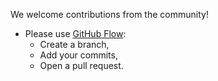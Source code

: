 We welcome contributions from the community!  

- Please use [GitHub Flow](https://docs.github.com/en/get-started/quickstart/github-flow):  
  - Create a branch,  
  - Add your commits,  
  - Open a pull request.
